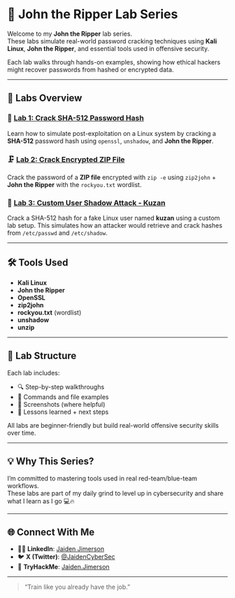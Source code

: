 # 🧠 John the Ripper Lab Series

Welcome to my **John the Ripper** lab series.  
These labs simulate real-world password cracking techniques using **Kali Linux**, **John the Ripper**, and essential tools used in offensive security.

Each lab walks through hands-on examples, showing how ethical hackers might recover passwords from hashed or encrypted data.

---

## 📂 Labs Overview

### 🔐 [Lab 1: Crack SHA-512 Password Hash](./Lab1/README-lab1.md)  
Learn how to simulate post-exploitation on a Linux system by cracking a **SHA-512** password hash using `openssl`, `unshadow`, and **John the Ripper**.

### 🗜️ [Lab 2: Crack Encrypted ZIP File](./README.md)  
Crack the password of a **ZIP file** encrypted with `zip -e` using `zip2john` + **John the Ripper** with the `rockyou.txt` wordlist.

### 🧪 [Lab 3: Custom User Shadow Attack - Kuzan](./lab3/README.md)  
Crack a SHA-512 hash for a fake Linux user named **kuzan** using a custom lab setup. This simulates how an attacker would retrieve and crack hashes from `/etc/passwd` and `/etc/shadow`.

---

## 🛠️ Tools Used

- **Kali Linux**
- **John the Ripper**
- **OpenSSL**
- **zip2john**
- **rockyou.txt** (wordlist)
- **unshadow**
- **unzip**

---

## 🧪 Lab Structure

Each lab includes:
- 🔍 Step-by-step walkthroughs  
- 📄 Commands and file examples  
- 📸 Screenshots (where helpful)  
- 🧠 Lessons learned + next steps

All labs are beginner-friendly but build real-world offensive security skills over time.

---

## 💡 Why This Series?

I’m committed to mastering tools used in real red-team/blue-team workflows.  
These labs are part of my daily grind to level up in cybersecurity and share what I learn as I go 💻🔥

---

## 🌐 Connect With Me

- 🧑‍💻 **LinkedIn**: [Jaiden Jimerson](https://www.linkedin.com/in/jaiden-jimerson-319995140)  
- 🐦 **X (Twitter)**: [@JaidenCyberSec](https://x.com/JaidenCyberSec)  
- 🧩 **TryHackMe**: [Jaiden.Jimerson](https://tryhackme.com/p/Jaiden.Jimerson)

---

> “Train like you already have the job.”
